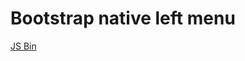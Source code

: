 Bootstrap native left menu
===================

<a class="jsbin-embed" href="http://jsbin.com/busacoho/1/embed?html,css,output">JS Bin</a><script src="http://static.jsbin.com/js/embed.js"></script>
